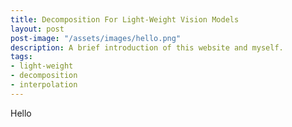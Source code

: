 ```yaml
---
title: Decomposition For Light-Weight Vision Models
layout: post
post-image: "/assets/images/hello.png"
description: A brief introduction of this website and myself.
tags:
- light-weight
- decomposition
- interpolation
---
```


Hello
 